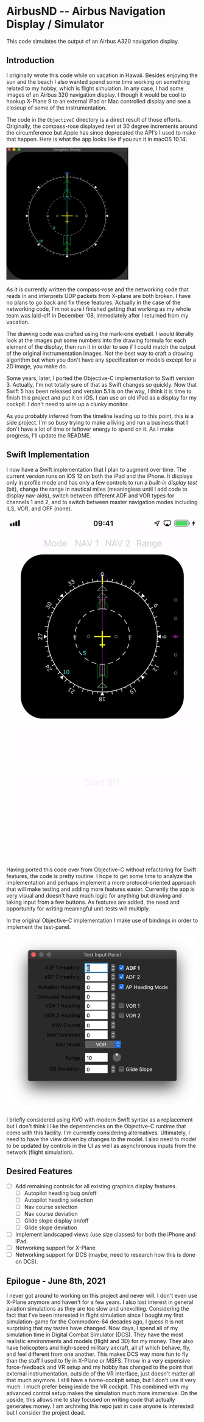 # AirbusND -- Airbus Navigation Display / Simulator
This code simulates the output of an Airbus A320 navigation display.

## Introduction
I originally wrote this code while on vacation in Hawaii. Besides enjoying the sun and the beach I also wanted spend some time working on something related to my hobby, which is flight simulation. In any case, I had some images of an Airbus 320 navigation display. I though it would be cool to hookup X-Plane 9 to an external iPad or Mac controlled display and see a closeup of some of the instrumentation.

The code in the `ObjectiveC` directory is a direct result of those efforts. Originally, the compass-rose displayed text at 30 degree increments around the circumference but Apple has since deprecated the API's I used to make that happen. Here is what the app looks like if you run it in macOS 10.14:

![AirbusND on macOS (broken)](AirbusND.gif)

As it is currently written the compass-rose and the networking code that reads in and interprets UDP packets from X-plane are both broken. I have no plans to go back and fix these features. Actually in the case of the networking code, I'm not sure I finished getting that working as my whole team was laid-off in December '08, immediately after I returned from my vacation.

The drawing code was crafted using the mark-one eyeball. I would literally look at the images put some numbers into the drawing formula for each element of the display, then run it in order to see if I could match the output of the original instrumentation images. Not the best way to craft a drawing algorithm but when you don't have any specification or models except for a 2D image, you make do.

Some years, later, I ported the Objective-C implementation to Swift version 3. Actually, I'm not totally sure of that as Swift changes so quickly. Now that Swift 5 has been released and version 5.1 is on the way, I think it is time to finish this project and put it on iOS. I can use an old iPad as a display for my cockpit. I don't need to wire up a clunky monitor.

As you probably inferred from the timeline leading up to this point, this is a side project. I'm so busy trying to make a living and run a business that I don't have a lot of time or leftover energy to spend on it. As I make progress, I'll update the README.
## Swift Implementation
I now have a Swift implementation that I plan to augment over time. The current version runs on iOS 12 on both the iPad and the iPhone. It displays only in profile mode and has only a few controls to run a _built-in display test_ (bit), change the range in nautical miles (meaningless until I add code to display nav-aids), switch between different ADF and VOR types for channels 1 and 2, and to switch between master navigation modes including ILS, VOR, and OFF (none).

![AirbusND on iOS](AirbusND_on_iOS.gif)

Having ported this code over from Objective-C without refactoring for Swift features, the code is pretty routine. I hope to get some time to analyze the implementation and perhaps implement a more protocol-oriented approach that will make testing and adding more features easier. Currently the app is very visual and doesn't have much logic for anything but drawing and taking input from a few buttons. As features are added, the need and opportunity for writing meaningful unit-tests will multiply.

In the original Objective-C implementation I make use of bindings in order to implement the test-panel.

![Test Input Panel on macOS](TestInputPanel.png)

I briefly considered using KVO with modern Swift syntax as a replacement but I don't think I like the dependencies on the Objective-C runtime that come with this facility. I'm currently considering alternatives. Ultimately, I need to have the view driven by changes to the model. I also need to model to be updated by controls in the UI as well as asynchronous inputs from the network (flight simulation).

## Desired Features
- [ ] Add remaining controls for all existing graphics display features.
   - [ ] Autopilot heading bug on/off
   - [ ] Autopilot heading selection
   - [ ] Nav course selection
   - [ ] Nav course deviation
   - [ ] Glide slope display on/off
   - [ ] Glide slope deviation
- [ ] Implement landscaped views (use size classes) for both the iPhone and iPad.
- [ ] Networking support for X-Plane
- [ ] Networking support for DCS (maybe, need to research how this is done on DCS).

## Epilogue - June 8th, 2021
I never got around to working on this project and never will. I don't even use X-Plane anymore and haven't for a few years. I also lost interest in general aviation simulations as they are too slow and unexciting. Considering the fact that I've been interested in flight simulation since I bought my first simulation-game for the Commodore-64 decades ago, I guess it is not surprising that my tastes have changed. Now days, I spend all of my simulation time in Digital Combat Simulator (DCS). They have the most realistic environments and models (flight and 3D) for my money. They also have helicopters and high-speed military aircraft, all of which behave, fly, and feel different from one another. This makes DCS way more fun to fly than the stuff I used to fly in X-Plane or MSFS. Throw in a very expensive force-feedback and VR setup and my hobby has changed to the point that external instrumentation, outside of the VR interface, just doesn't matter all that much anymore. I still have a home-cockpit setup, but I don't use it very much. I much prefer being inside the VR cockpit. This combined with my advanced control setup makes the simulation much more immersive. On the upside, this allows me to stay focused on writing code that actually generates money. I am archiving this repo just in case anyone is interested but I consider the project dead.